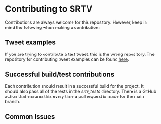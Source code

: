 Contributing to SRTV
================================

Contributions are always welcome for this repository. However, keep in mind the following when making a contribution:

## Tweet examples

If you are trying to contribute a test tweet, this is the wrong repository. The repository for contributing tweet examples can be found [here](https://github.com/ZavierHenry/SRTV-test-tweet-collection).

## Successful build/test contributions

Each contribution should result in a successful build for the project. It should also pass all of the tests in the _srtv_tests_ directory.
There is a GitHub action that ensures this every time a pull request is made for the main branch.

## Common Issues


